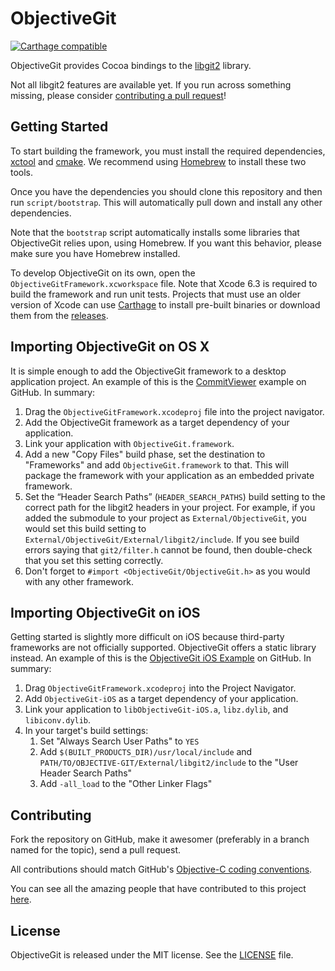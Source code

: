 # ObjectiveGit

[![Carthage compatible](https://img.shields.io/badge/Carthage-compatible-4BC51D.svg?style=flat)](https://github.com/Carthage/Carthage)

ObjectiveGit provides Cocoa bindings to the
[libgit2](https://github.com/libgit2/libgit2) library.

Not all libgit2 features are available yet. If you run across something missing,
please consider [contributing a pull request](#contributing)!





## Getting Started

To start building the framework, you must install the required dependencies,
[xctool](https://github.com/facebook/xctool) and
[cmake](https://github.com/Kitware/CMake). We recommend using
[Homebrew](http://brew.sh) to install these two tools.

Once you have the dependencies you should clone this repository and then run
`script/bootstrap`. This will automatically pull down and install any other
dependencies.

Note that the `bootstrap` script automatically installs some libraries that
ObjectiveGit relies upon, using Homebrew. If you want this behavior, please
make sure you have Homebrew installed.

To develop ObjectiveGit on its own, open the `ObjectiveGitFramework.xcworkspace` file.
Note that Xcode 6.3 is required to build the framework and run unit tests.
Projects that must use an older version of Xcode can use
[Carthage](https://github.com/Carthage/Carthage) to install pre-built binaries
or download them from the [releases](https://github.com/libgit2/objective-git/releases).

## Importing ObjectiveGit on OS X

It is simple enough to add the ObjectiveGit framework to a desktop application
project. An example of this is the
[CommitViewer](https://github.com/Abizern/CommitViewer) example on GitHub. In summary:

1. Drag the `ObjectiveGitFramework.xcodeproj` file into the project navigator.
1. Add the ObjectiveGit framework as a target dependency of your application.
1. Link your application with `ObjectiveGit.framework`.
1. Add a new "Copy Files" build phase, set the destination to "Frameworks" and
   add `ObjectiveGit.framework` to that. This will package the framework with
   your application as an embedded private framework.
1. Set the “Header Search Paths” (`HEADER_SEARCH_PATHS`) build setting to the
   correct path for the libgit2 headers in your project. For example, if you
   added the submodule to your project as `External/ObjectiveGit`, you would
   set this build setting to `External/ObjectiveGit/External/libgit2/include`.
   If you see build errors saying that `git2/filter.h` cannot be found, then
   double-check that you set this setting correctly.
1. Don't forget to `#import <ObjectiveGit/ObjectiveGit.h>` as you would with any
   other framework.

## Importing ObjectiveGit on iOS

Getting started is slightly more difficult on iOS because third-party frameworks
are not officially supported. ObjectiveGit offers a static library instead. An example
of this is the [ObjectiveGit iOS Example](https://github.com/Raekye/ObjectiveGit-iOS-Example)
on GitHub. In summary:

1. Drag `ObjectiveGitFramework.xcodeproj` into the Project Navigator.
1. Add `ObjectiveGit-iOS` as a target dependency of your application.
1. Link your application to `libObjectiveGit-iOS.a`, `libz.dylib`, and `libiconv.dylib`.
1. In your target's build settings:
    1. Set "Always Search User Paths" to `YES`
    1. Add `$(BUILT_PRODUCTS_DIR)/usr/local/include` and
       `PATH/TO/OBJECTIVE-GIT/External/libgit2/include` to the "User Header
       Search Paths"
    1. Add `-all_load` to the "Other Linker Flags"

## Contributing

Fork the repository on GitHub, make it awesomer (preferably in a branch named
for the topic), send a pull request.

All contributions should match GitHub's [Objective-C coding
conventions](https://github.com/github/objective-c-conventions).

You can see all the amazing people that have contributed to this project
[here](https://github.com/libgit2/objective-git/contributors).

## License

ObjectiveGit is released under the MIT license. See
the [LICENSE](LICENSE) file.

